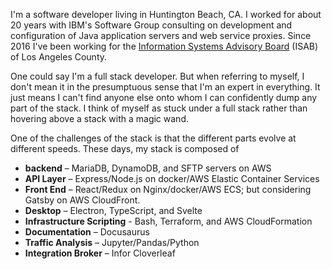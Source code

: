 I'm a software developer living in Huntington Beach, CA.
I worked for about 20 years with IBM's Software Group consulting
on development and configuration of Java application servers
and web service proxies.  Since 2016 I've been working for the
[Information Systems Advisory Board](http://ccjcc.lacounty.gov/Subcommittees-Task-Forces/Information-Systems-Advisory-Board-ISAB)
(ISAB) of Los Angeles County.

One could say I'm a full stack developer. But when referring to
myself, I don't mean it in the presumptuous sense that I'm an
expert in everything. It just means I can't find anyone else onto
whom I can confidently dump any part of the stack.
I think of myself as stuck under a full stack rather than
hovering above a stack with a magic wand.

One of the challenges of the stack is that the different parts
evolve at different speeds. These days, my stack is composed of

* __backend__ – MariaDB, DynamoDB, and SFTP servers on AWS
* __API Layer__ – Express/Node.js on docker/AWS Elastic Container Services
* __Front End__ – React/Redux on Nginx/docker/AWS ECS; but considering Gatsby on AWS CloudFront.
* __Desktop__ – Electron, TypeScript, and Svelte
* __Infrastructure Scripting__ - Bash, Terraform, and AWS CloudFormation
* __Documentation__ – Docusaurus
* __Traffic Analysis__ – Jupyter/Pandas/Python
* __Integration Broker__ – Infor Cloverleaf
